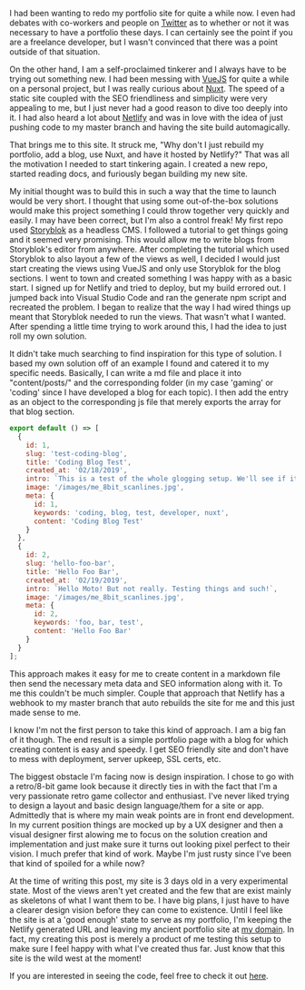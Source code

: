 I had been wanting to redo my portfolio site for quite a while now. I even had debates with co-workers and people on [Twitter](https://twitter.com/JGDigitalJedi/status/1093866037454479360) as to whether or not it was necessary to have a portfolio these days. I can certainly see the point if you are a freelance developer, but I wasn't convinced that there was a point outside of that situation.

On the other hand, I am a self-proclaimed tinkerer and I always have to be trying out something new. I had been messing with [VueJS](https://vuejs.org/) for quite a while on a personal project, but I was really curious about [Nuxt](https://nuxtjs.org/). The speed of a static site coupled with the SEO friendliness and simplicity were very appealing to me, but I just never had a good reason to dive too deeply into it. I had also heard a lot about [Netlify](https://www.netlify.com/) and was in love with the idea of just pushing code to my master branch and having the site build automagically.

That brings me to this site. It struck me, "Why don't I just rebuild my portfolio, add a blog, use Nuxt, and have it hosted by Netlify?" That was all the motivation I needed to start tinkering again. I created a new repo, started reading docs, and furiously began building my new site.

My initial thought was to build this in such a way that the time to launch would be very short. I thought that using some out-of-the-box solutions would make this project something I could throw together very quickly and easily. I may have been correct, but I'm also a control freak! My first repo used [Storyblok](https://www.storyblok.com/) as a headless CMS. I followed a tutorial to get things going and it seemed very promising. This would allow me to write blogs from Storyblok's editor from anywhere. After completing the tutorial which used Storyblok to also layout a few of the views as well, I decided I would just start creating the views using VueJS and only use Storyblok for the blog sections. I went to town and created something I was happy with as a basic start. I signed up for Netlify and tried to deploy, but my build errored out. I jumped back into Visual Studio Code and ran the generate npm script and recreated the problem. I began to realize that the way I had wired things up meant that Storyblok needed to run the views. That wasn't what I wanted. After spending a little time trying to work around this, I had the idea to just roll my own solution.

It didn't take much searching to find inspiration for this type of solution. I based my own solution off of an example I found and catered it to my specific needs. Basically, I can write a md file and place it into "content/posts/" and the corresponding folder (in my case 'gaming' or 'coding' since I have developed a blog for each topic). I then add the entry as an object to the corresponding js file that merely exports the array for that blog section.

```javascript
export default () => [
  {
    id: 1,
    slug: 'test-coding-blog',
    title: 'Coding Blog Test',
    created_at: '02/18/2019',
    intro: `This is a test of the whole glogging setup. We'll see if it works!`,
    image: '/images/me_8bit_scanlines.jpg',
    meta: {
      id: 1,
      keywords: 'coding, blog, test, developer, nuxt',
      content: 'Coding Blog Test'
    }
  },
  {
    id: 2,
    slug: 'hello-foo-bar',
    title: 'Hello Foo Bar',
    created_at: '02/19/2019',
    intro: `Hello Moto! But not really. Testing things and such!`,
    image: '/images/me_8bit_scanlines.jpg',
    meta: {
      id: 2,
      keywords: 'foo, bar, test',
      content: 'Hello Foo Bar'
    }
  }
];
```

This approach makes it easy for me to create content in a markdown file then send the necessary meta data and SEO information along with it. To me this couldn't be much simpler. Couple that approach that Netlify has a webhook to my master branch that auto rebuilds the site for me and this just made sense to me.

I know I'm not the first person to take this kind of approach. I am a big fan of it though. The end result is a simple portfolio page with a blog for which creating content is easy and speedy. I get SEO friendly site and don't have to mess with deployment, server upkeep, SSL certs, etc.

The biggest obstacle I'm facing now is design inspiration. I chose to go with a retro/8-bit game look because it directly ties in with the fact that I'm a very passionate retro game collector and enthusiast. I've never liked trying to design a layout and basic design language/them for a site or app. Admittedly that is where my main weak points are in front end development. In my current position things are mocked up by a UX designer and then a visual designer first alowing me to focus on the solution creation and implementation and just make sure it turns out looking pixel perfect to their vision. I much prefer that kind of work. Maybe I'm just rusty since I've been that kind of spoiled for a while now?

At the time of writing this post, my site is 3 days old in a very experimental state. Most of the views aren't yet created and the few that are exist mainly as skeletons of what I want them to be. I have big plans, I just have to have a clearer design vision before they can come to existence. Until I feel like the site is at a 'good enough' state to serve as my portfolio, I'm keeping the Netlify generated URL and leaving my ancient portfolio site at [my domain](https://joeyg.me). In fact, my creating this post is merely a product of me testing this setup to make sure I feel happy with what I've created thus far. Just know that this site is the wild west at the moment!

If you are interested in seeing the code, feel free to check it out [here](https://github.com/jgdigitaljedi/portAndBlog).
